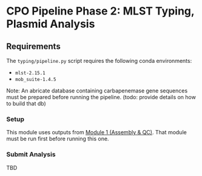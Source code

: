 # CPO Pipeline Phase 2: MLST Typing, Plasmid Analysis

## Requirements

The `typing/pipeline.py` script requires the following conda environments:

 - `mlst-2.15.1`
 - `mob_suite-1.4.5`


Note: An abricate database containing carbapenemase gene sequences must be prepared before running the pipeline. (todo: provide details on how to build that db)

### Setup

This module uses outputs from [Module 1 (Assembly & QC)](https://github.com/Public-Health-Bioinformatics/cpo-pipeline/tree/master/assembly). That module must be run first before running this one.

### Submit Analysis

TBD
